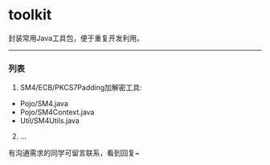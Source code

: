 # toolkit
封装常用Java工具包，便于重复开发利用。
___

### 列表
1. SM4/ECB/PKCS7Padding加解密工具:
  - Pojo/SM4.java
  - Pojo/SM4Context.java
  - Util/SM4Utils.java
2. ...

有沟通需求的同学可留言联系，看到回复~
